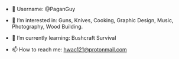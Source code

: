 - 👋 Username: @PaganGuy

- 👀 I’m interested in:
Guns, Knives, Cooking, Graphic Design, Music, Photography, Wood Building.

- 🌱 I’m currently learning:
Bushcraft Survival

- 📫 How to reach me:
hwac121@protonmail.com

<!---
PaganGuy/PaganGuy is a ✨ special ✨ repository because its `README.md` (this file) appears on your GitHub profile.
You can click the Preview link to take a look at your changes.
--->
